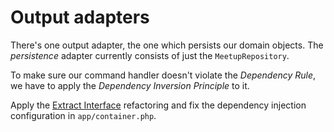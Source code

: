 # Output adapters

There's one output adapter, the one which persists our domain objects. The *persistence* adapter currently consists of just the `MeetupRepository`.

To make sure our command handler doesn't violate the *Dependency Rule*, we have to apply the *Dependency Inversion Principle* to it.

Apply the [Extract Interface](http://refactoring.com/catalog/extractInterface.html) refactoring and fix the dependency injection configuration in `app/container.php`.
